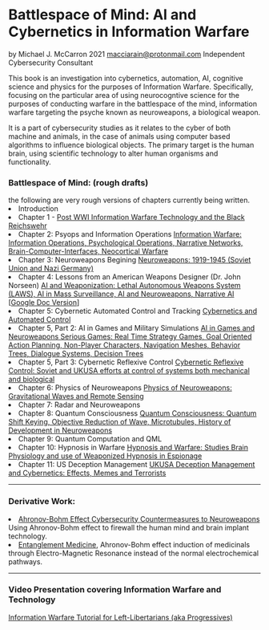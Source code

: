 # Battlespace of Mind: AI and Cybernetics in Information Warfare
by Michael J. McCarron 2021 macciarain@protonmail.com
Independent Cybersecurity Consultant

This book is an investigation into cybernetics, automation, AI, cognitive science and physics for the purposes of Information Warfare. Specifically, focusing on the particular area of using neurocogntive science for the purposes of conducting warfare in the battlespace of the mind, information warfare targeting the psyche known as neuroweapons, a biological weapon.

It is a part of cybersecurity studies as it relates to the cyber of both machine and animals, in the case of animals using computer based algorithms to influence biological objects.  The primary target is the human brain, using scientific technology to alter human organisms and functionality.

<h3>Battlespace of Mind: (rough drafts)</h3>
the following are very rough versions of chapters currently being written.

<li>Introduction</li>

<li>Chapter 1 - <a href="https://github.com/autonomous019/Battlespace-of-Mind/blob/master/Chapter%201%20-%20German%20Military%20Intelligence%20WW1%20to%20WW2.odt">Post WWI Information Warfare Technology and the Black Reichswehr</a></li>

<li>Chapter 2: Psyops and Information Operations <a href="https://github.com/autonomous019/Battlespace-of-Mind/blob/master/Chapter%202%20-%20Psyops%20and%20Information%20Operations.odt?raw=true"> Information Warfare: Information Operations, Psychological Operations, Narrative Networks, Brain-Computer-Interfaces, Neocortical Warfare</a></li>

<li>Chapter 3: Neuroweapons Begining <a href="https://github.com/autonomous019/Battlespace-of-Mind/blob/master/Chapter%203%20-%20Neuroweapons.odt?raw=true">Neuroweapons: 1919-1945 (Soviet Union and Nazi Germany)</a></li>


<li>Chapter 4: Lessons from an American Weapons Designer (Dr. John Norseen) <a href="https://github.com/autonomous019/Battlespace-of-Mind/blob/master/Chapter%204%20-%20Lessons%20from%20an%20American%20Weapons%20Designer.odt?raw=true">AI and Weaponization: Lethal Autonomous Weapons System (LAWS), AI in Mass Surveillance, AI and Neuroweapons, Narrative AI</a></li> [<a href="https://docs.google.com/document/d/1Bh-vkjz47TWVdx9CV2m6TvHokJAvhdlsarffWUMkEoY">Google Doc Version</a>]

<li>Chapter 5: Cybernetic Automated Control and Tracking <a href="https://github.com/autonomous019/Battlespace-of-Mind/blob/master/Chapter%205-%20Automated%20Control%20and%20Tracking.odt?raw=true">Cybernetics and Automated Control</a></li>
  
<li>Chapter 5, Part 2: AI in Games and Military Simulations <a href="https://github.com/autonomous019/Battlespace-of-Mind/blob/master/Chapter%205%20-%20%20AI%20Overview.odt?raw=true">AI in Games and Neuroweapons Serious Games: Real Time Strategy Games, Goal Oriented Action Planning, Non-Player Characters, Navigation Meshes, Behavior Trees, Dialogue Systems, Decision Trees</a></li>

<li>Chapter 5, Part 3: Cybernetic Reflexive Control <a href="https://github.com/autonomous019/Battlespace-of-Mind/blob/master/Chapter%205c%20Reflexive%20Control.odt?raw=true">Cybernetic Reflexive Control: Soviet and UKUSA efforts at control of systems both mechanical and biological</a></li>

<li>Chapter 6: Physics of Neuroweapons <a href="https://github.com/autonomous019/Battlespace-of-Mind/blob/master/Chapter%206%20-%20Physics%20of%20Neuroweapons.odt?raw=true">Physics of Neuroweapons: Gravitational Waves and Remote Sensing</a></li>

<li>Chapter 7: Radar and Neuroweapons</li>

<li>Chapter 8: Quantum Consciousness <a href="https://github.com/autonomous019/Battlespace-of-Mind/blob/master/Chapter%208%20-%20Quantum%20Consciousness.odt?raw=true">Quantum Consciousness: Quantum Shift Keying, Objective Reduction of Wave, Microtubules, History of Development in Neuroweapons</a></li>

<li>Chapter 9: Quantum Computation and QML</li>

<li>Chapter 10: Hypnosis in Warfare <a href="https://github.com/autonomous019/Battlespace-of-Mind/blob/master/Chapter%2010%20-%20Hypnosis%20in%20Warfare.odt?raw=true">Hypnosis and Warfare: Studies Brain Physiology and use of Weaponized Hypnosis in Espionage</a></li>

<li>Chapter 11: US Deception Management <a href="https://github.com/autonomous019/Battlespace-of-Mind/blob/master/Chapter%2011-%20US%20Deception%20Management.odt?raw=true">UKUSA Deception Management and Cybernetics: Effects, Memes and Terrorists</a></li>


<hr>



<h3>Derivative Work:</h3> 

<li><a href="https://github.com/autonomous019/ahronov-bohm-cybersecurity">Ahronov-Bohm Effect Cybersecurity Countermeasures to Neuroweapons</a> Using Ahronov-Bohm effect to firewall the human mind and brain implant technology.</li>

<li><a href="https://github.com/autonomous019/entanglement-medicine">Entanglement Medicine</a>, Ahronov-Bohm effect induction of medicinals through Electro-Magnetic Resonance instead of the normal electrochemical pathways. 



 
<hr>

  <h3>Video Presentation covering Information Warfare and Technology</h3>
  
<a href="https://www.youtube.com/playlist?list=PLnRK_n3FKKrBNgs8kbQMdpz-3wbTQr28k">Information Warfare Tutorial for Left-Libertarians (aka Progressives)</a>
